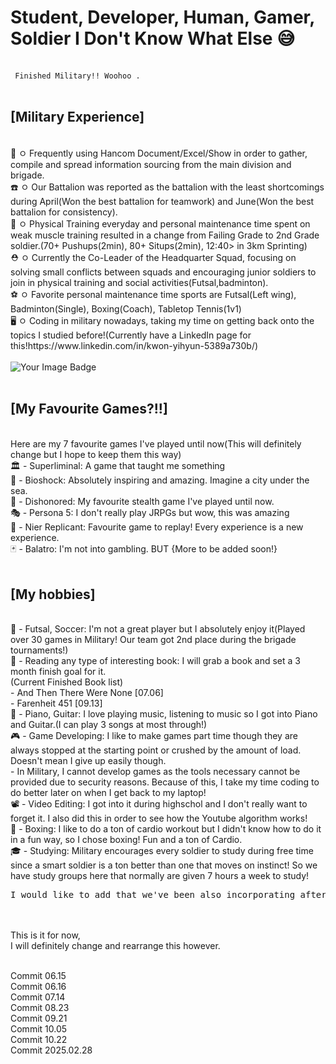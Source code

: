 <h1>Student, Developer, Human, Gamer, Soldier I Don't Know What Else 😅</h1> <br>
<code> Finished Military!! Woohoo .</code> <br>
<br>
<h2>[Military Experience]</h2> <br>
📑 ㅇ Frequently using Hancom Document/Excel/Show in order to gather, compile and spread information sourcing from the main division and brigade. <br>
☎️ ㅇ Our Battalion was reported as the battalion with the least shortcomings during April(Won the best battalion for teamwork) and June(Won the best battalion for consistency). <br>
🥈 ㅇ Physical Training everyday and personal maintenance time spent on weak muscle training resulted in a change from Failing Grade to 2nd Grade soldier.(70+ Pushups(2min), 80+ Situps(2min), 12:40> in 3km Sprinting) <br>
⛑️ ㅇ Currently the Co-Leader of the Headquarter Squad, focusing on solving small conflicts between squads and encouraging junior soldiers to join in physical training and social activities(Futsal,badminton). <br>
⚽ ㅇ Favorite personal maintenance time sports are Futsal(Left wing), Badminton(Single), Boxing(Coach), Tabletop Tennis(1v1) <br>
🖥️ ㅇ Coding in military nowadays, taking my time on getting back onto the topics I studied before!(Currently have a LinkedIn page for this!https://www.linkedin.com/in/kwon-yihyun-5389a730b/) <br>

<br>
<img src="[https://tryhackme-badges.s3.amazonaws.com/ShallowNautilus.png](https://assets.tryhackme.com/room-badges/9b354e478653cc1218a2f19ee7543cee.png)" alt="Your Image Badge" />
<br>

<br>
<h2>[My Favourite Games?!!]</h2><br>
Here are my 7 favourite games I've played until now(This will definitely change but I hope to keep them this way) <br>
🏛️ - Superliminal: A game that taught me something <br> 
🌊 - Bioshock: Absolutely inspiring and amazing. Imagine a city under the sea. <br>
🌃 - Dishonored: My favourite stealth game I've played until now. <br>
🎭 - Persona 5: I don't really play JRPGs but wow, this was amazing <br>
🤖 - Nier Replicant: Favourite game to replay! Every experience is a new experience. <br>
🃏 - Balatro: I'm not into gambling. BUT
{More to be added soon!} <br>
<br>
<h2>[My hobbies]</h2> <br>
👣 - Futsal, Soccer: I'm not a great player but I absolutely enjoy it(Played over 30 games in Military! Our team got 2nd place during the brigade tournaments!) <br>
📖 - Reading any type of interesting book: I will grab a book and set a 3 month finish goal for it. <br>
     (Current Finished Book list) <br>
     - And Then There Were None [07.06] <br>
     - Farenheit 451 [09.13] <br>
🎹 - Piano, Guitar: I love playing music, listening to music so I got into Piano and Guitar.(I can play 3 songs at most through!) <br>
🎮 - Game Developing: I like to make games part time though they are always stopped at the starting point or crushed by the amount of load. Doesn't mean I give up easily though. <br>
     - In Military, I cannot develop games as the tools necessary cannot be provided due to security reasons. Because of this, I take my time coding to do better later on when I get back
       to my laptop! <br>
📽️ - Video Editing: I got into it during highschol and I don't really want to forget it. I also did this in order to see how the Youtube algorithm works! <br>
🥊 - Boxing: I like to do a ton of cardio workout but I didn't know how to do it in a fun way, so I chose boxing! Fun and a ton of Cardio. <br>
‎‍🎓 - Studying: Military encourages every soldier to study during free time since a smart soldier is a ton better than one that moves on instinct! So we have study groups here that normally are given 7 hours a week to study! <br>
     <pre>I would like to add that we've been also incorporating after work hours which is between 22:00 ~ 00:00 in order to catch up on other subjects, I've been taking the 25:15 study pattern as it is the most stable for me in a long run.</pre>
<br>
<br>
This is it for now, <br>
I will definitely change and rearrange this however.  <br>
<br>

Commit 06.15 <br>
Commit 06.16 <br>
Commit 07.14 <br>
Commit 08.23 <br>
Commit 09.21 <br>
Commit 10.05 <br>
Commit 10.22 <br>
Commit 2025.02.28 <br>
